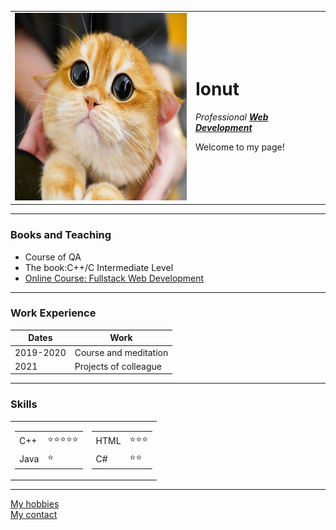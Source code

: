 <!DOCTYPE html>
<html lang="en" dir="ltr">

<head>
  <meta charset="utf-8">
  <title>👻Ionut's Personal Site</title>
</head>

<body>
  <table cellspacing="20">
    <tr>
      <td><img src="images/cat.jpg" width="300" height="300" alt="Cat profile picure"></td>
      <td>
        <h1> Ionut </h1>
        <p><em>
            Professional <strong><a href="https://teachbit.ro/blog/ce-este-un-web-developer/"> Web Development</a></strong>
          </em></p>
        <p>
          Welcome to my page!
        </p>
      </td>
    </tr>
  </table>
  <hr>
  <h3>
    Books and Teaching
  </h3>
  <ul>
    <li>Course of QA</li>
    <li>The book:C++/C Intermediate Level</li>
    <li><a href="https://www.udemy.com/course/the-complete-web-development-bootcamp/">Online Course: Fullstack Web Development</a></li>
  </ul>
  <hr>
  <h3>Work Experience</h3>
  <table>
    <thead>
      <tr>
        <th>Dates</th>
        <th>Work</th>
      </tr>
    </thead>
    <tbody>
      <tr>
        <td>2019-2020</td>
        <td>Course and meditation</td>
      </tr>
      <tr>
        <td>2021</td>
        <td>Projects of colleague</td>
      </tr>
    </tbody>
  </table>
  <hr>
  <h3>Skills</h3>
  <table>
    <tr>
      <td>
        <table cellspacing="10">
          <tr>
            <td>C++</td>
            <td>⭐⭐⭐⭐⭐</td>
          </tr>
          <tr>
            <td>Java</td>
            <td>⭐</td>
          </tr>
        </table>
      </td>
      <td>
        <table cellspacing="10">
          <tr>
            <td>HTML</td>
            <td>⭐⭐⭐</td>
          </tr>
          <tr>
            <td>C#</td>
            <td>⭐⭐</td>
          </tr>
        </table>
      </td>
    </tr>
  </table>

  <hr>
  <a href="hobbies.html">My hobbies</a>
  <br>
  <a href="contact.html">My contact</a>
</body>

</html>
